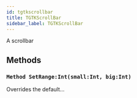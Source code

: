 ```yaml
---
id: tgtkscrollbar
title: TGTKScrollBar
sidebar_label: TGTKScrollBar
---
```


A scrollbar


## Methods

### `Method SetRange:Int(small:Int, big:Int)`

Overrides the default...

<br/>

